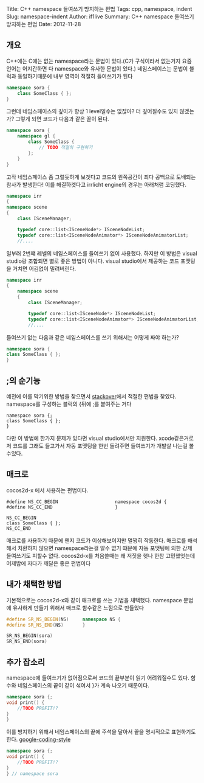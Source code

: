 Title: C++ namespace 들여쓰기 방지하는 편법
Tags: cpp, namespace, indent
Slug: namespace-indent
Author: if1live
Summary: C++ namespace 들여쓰기 방지하는 편법
Date: 2012-11-28

## 개요
C++에는 C에는 없는 namespace라는 문법이 있다.(C가 구식이라서 없는거지 요즘 언어는 어지간하면 다 namespace와 유사한 문법이 있다.) 네임스페이스는 문법이 블럭과 동일하기때문에 내부 영역이 적절히 들여쓰기가 된다

```cpp
namespace sora {
    class SomeClass { }; 
}
```

그런데 네임스페이스의 깊이가 항상 1 level일수는 없잖아? 더 깊어질수도 있지 않겠는가? 그렇게 되면 코드가 다음과 같은 꼴이 된다. 

```cpp
namespace sora {
    namespace gl {
        class SomeClass {
            // TODO 적절히 구현하기
        }; 
    }
}
```

고작 네임스페이스 좀 그럴듯하게 보겟다고 코드의 왼쪽공간이 죄다 공백으로 도배되는 참사가 발생한다! 이를 해결하겟다고 irrlicht engine의 경우는 아래처럼 코딩했다. 
```cpp
namespace irr
{
namespace scene
{
    class ISceneManager;

    typedef core::list<ISceneNode*> ISceneNodeList;
    typedef core::list<ISceneNodeAnimator*> ISceneNodeAnimatorList;
    //....
```
일부러 2번쨰 레벨의 네임스페이스를 들여쓰기 없이 사용했다. 하지만 이 방법은 visual studio랑 조합되면 별로 좋은 방법이 아니다. visual studio에서 제공하는 코드 포맷팅을 거치면 어김없이 밀려버린다.
```cpp
namespace irr
{
    namespace scene
    {
        class ISceneManager;

        typedef core::list<ISceneNode*> ISceneNodeList;
        typedef core::list<ISceneNodeAnimator*> ISceneNodeAnimatorList;
        //....
```

들여쓰기 없는 다음과 같은 네임스페이스를 쓰기 위해서는 어떻게 짜야 하는가?
```cpp
namespace sora {
class SomeClass { }; 
}
```



## ;의 순기능
예전에 이를 막기위한 방법을 찾으면서 [stackover](http://stackoverflow.com/questions/3727862/is-there-any-way-to-make-visual-studio-stop-indenting-namespaces)에서 적절한 편법을 찾았다. namespace를 구성하는 블럭의 {뒤에 ;를 붙여주는 거다

```
namespace sora {;
class SomeClass { };
}
```

다만 이 방법에 한가지 문제가 있다면 visual studio에서만 지원한다. xcode같은거로 저 코드를 그래도 들고가서 자동 포맷팅을 한번 돌려주면 들여쓰기가 개발살 나는걸 볼수있다.

## 매크로
cocos2d-x 에서 사용하는 편법이다.
```
#define NS_CC_BEGIN                     namespace cocos2d {
#define NS_CC_END                       }

NS_CC_BEGIN
class SomeClass { }; 
NS_CC_END
```

매크로를 사용하기 때문에 왠지 코드가 이상해보이지만 멀쩡히 작동한다. 매크로를 해석해서 치환하지 않으면 namespace라는걸 알수 없기 떄문에 자동 포맷팅에 의한 강제 들여쓰기도 피할수 없다. cocos2d-x를 처음쓸때는 왜 저짓을 햇나 한참 고민했엇는데 어제밤에 자다가 깨달은 좋은 편법이다

## 내가 채택한 방법
기본적으로는 cocos2d-x와 같이 매크로를 쓰는 기법을 채택했다. namespace 문법에 유사하게 만들기 위해서 매크로 함수같은 느낌으로 만들었다
```cpp
#define SR_NS_BEGIN(NS)     namespace NS {
#define SR_NS_END(NS)       }

SR_NS_BEGIN(sora)
SR_NS_END(sora)

```
 
## 추가 잡소리
namespace에 들여쓰기가 없어짐으로써 코드의 끝부분이 읽기 어려워질수도 있다. 함수와 네임스페이스의 끝이 같이 섞여서 }가 계속 나오기 때문이다.
```cpp
namespace sora {;
void print() {
    //TODO PROFIT!?
}
}
```

이를 방지하기 위해서 네임스페이스의 끝에 주석을 달아서 끝을 명시적으로 표현하기도 한다. [google-coding-style](http://google-styleguide.googlecode.com/svn/trunk/cppguide.xml#Namespace_Names)
```cpp
namespace sora {;
void print() {
    //TODO PROFIT!?
}
} // namespace sora
```
